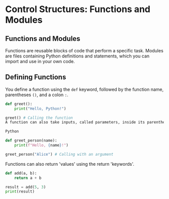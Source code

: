 
# Control Structures: Functions and Modules

## Functions and Modules

Functions are reusable blocks of code that perform a specific task. Modules are files containing Python definitions and statements, which you can import and use in your own code.

## Defining Functions

You define a function using the `def` keyword, followed by the function name, parentheses `()`, and a colon `:`.

```python
def greet():
    print("Hello, Python!")

greet() # Calling the function
A function can also take inputs, called parameters, inside its parentheses. These parameters act like variables specific to the function.

Python

def greet_person(name):
    print(f"Hello, {name}!")

greet_person("Alice") # Calling with an argument

```

Functions can also return 'values' using the return 'keywords'.

```python
def add(a, b):
    return a + b

result = add(5, 3)
print(result)
